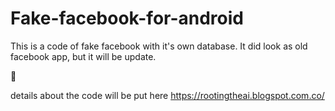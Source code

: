 # Fake-facebook-for-android
 
This is a code of fake facebook with it's own database. 
It did look as old facebook app, but it will be update. 

:bust_in_silhouette:

details about the code will be put here https://rootingtheai.blogspot.com.co/